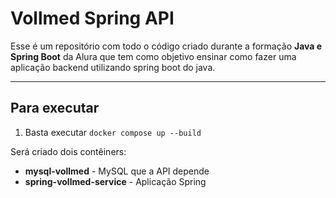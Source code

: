 # Vollmed Spring API

Esse é um repositório com todo o código criado durante a formação
**Java e Spring Boot** da Alura que tem como objetivo ensinar como fazer uma aplicação
backend utilizando spring boot do java.

---

## Para executar

1. Basta executar `docker compose up --build`

Será criado dois contêiners:
- **mysql-vollmed** - MySQL que a API depende
- **spring-vollmed-service** - Aplicação Spring